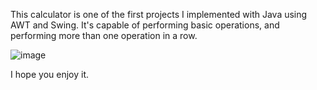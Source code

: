This calculator is one of the first projects I implemented with Java using AWT and Swing.
It's capable of performing basic operations, and performing more than one operation in a row.

![image](https://github.com/HoomanHMP/AP_Tamrin2_Calculator/assets/153434854/3a68d2a6-67db-47ed-b783-cfc7a9c72a49)

I hope you enjoy it.
